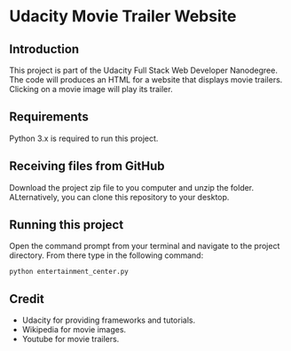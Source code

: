 # Udacity Movie Trailer Website

## Introduction
This project is part of the Udacity Full Stack Web Developer Nanodegree. The code will produces an HTML for a website that displays movie trailers. Clicking on a movie image will play its trailer.

## Requirements
Python 3.x is required to run this project. 

## Receiving files from GitHub
Download the project zip file to you computer and unzip the folder. ALternatively, you can clone this repository to your desktop.

## Running this project
Open the command prompt from your terminal and navigate to the project directory. From there type in the following command:
```
python entertainment_center.py
```
## Credit
- Udacity for providing frameworks and tutorials.
- Wikipedia for movie images.
- Youtube for movie trailers.
 

